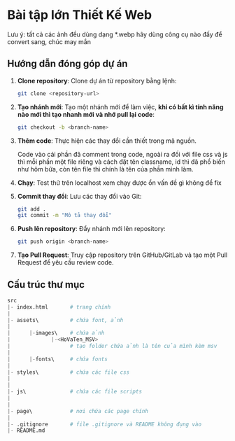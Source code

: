# Bài tập lớn Thiết Kế Web

Lưu ý: tất cả các ảnh đều dùng dạng \*.webp hãy dùng công cụ nào đấy để convert sang, chúc may mắn

## Hướng dẫn đóng góp dự án

1. **Clone repository**: Clone dự án từ repository bằng lệnh:

   ```bash
   git clone <repository-url>
   ```

2. **Tạo nhánh mới**: Tạo một nhánh mới để làm việc, **khi có bất kì tính năng nào mới thì tạo nhanh mới và nhớ pull lại code**:

   ```bash
   git checkout -b <branch-name>
   ```

3. **Thêm code**: Thực hiện các thay đổi cần thiết trong mã nguồn.

   Code vào cái phần đã comment trong code, ngoài ra đối với file css và js thì mỗi phần một file riêng và cách đặt tên classname, id thì đã phổ biến như hôm bữa, còn tên file thì chính là tên của phần mình làm.

4. **Chạy**: Test thử trên localhost xem chạy được ổn vấn đề gì không để fix

5. **Commit thay đổi**: Lưu các thay đổi vào Git:

   ```bash
   git add .
   git commit -m "Mô tả thay đổi"
   ```

6. **Push lên repository**: Đẩy nhánh mới lên repository:

   ```bash
   git push origin <branch-name>
   ```

7. **Tạo Pull Request**: Truy cập repository trên GitHub/GitLab và tạo một Pull Request để yêu cầu review code.

## Cấu trúc thư mục
``` python
src
|- index.html       # trang chính
|
|- assets\          # chứa font, ảnh
|
|      |-images\    # chứa ảnh
|             |-<HoVaTen_MSV>
|                   # tạo folder chứa ảnh là tên của mình kèm msv
|
|      |-fonts\     # chứa fonts
|
|- styles\          # chứa các file css
|
|
|- js\              # chứa các file scripts
|
|
|- page\            # nơi chứa các page chính
|
|- .gitignore       # file .gitignore và README không đụng vào  
|- README.md 
```